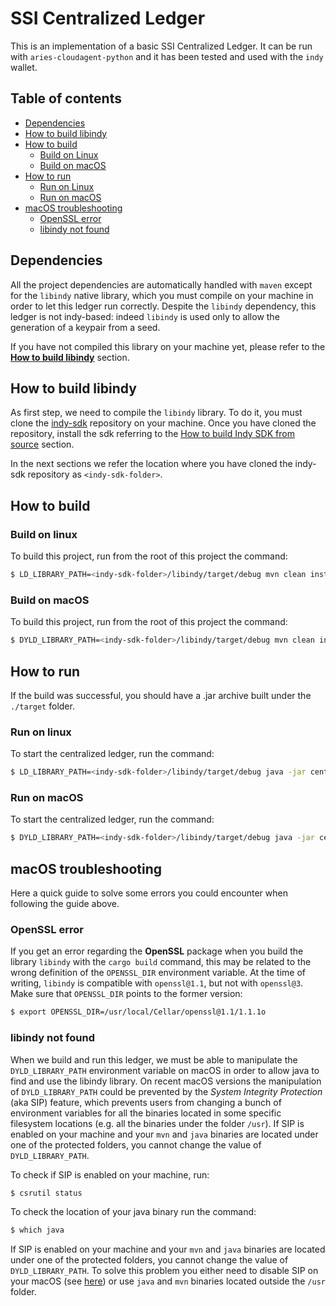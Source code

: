 # SSI Centralized Ledger

This is an implementation of a basic SSI Centralized Ledger. It can be run with `aries-cloudagent-python` and it has been tested and used with the `indy` wallet.

## Table of contents
- [Dependencies](#dependencies)
- [How to build libindy](#how-to-build-libindy)
- [How to build](#how-to-build)
  - [Build on Linux](#build-on-linux)
  - [Build on macOS](#build-on-macos)
- [How to run](#how-to-run)
  - [Run on Linux](#run-on-linux)
  - [Run on macOS](#run-on-macos)
- [macOS troubleshooting](#macos-troubleshooting)
  - [OpenSSL error](#openssl-error)
  - [libindy not found](#libindy-not-found)

## Dependencies

All the project dependencies are automatically handled with `maven` except for the `libindy` native library, which you must compile on your machine in order to let this ledger run correctly. Despite the `libindy` dependency, this ledger is not indy-based: indeed `libindy` is used only to allow the generation of a keypair from a seed.

If you have not compiled this library on your machine yet, please refer to the [**How to build libindy**](#how-to-build-libindy) section.

## How to build libindy

As first step, we need to compile the `libindy` library. To do it, you must clone the [indy-sdk](https://github.com/hyperledger/indy-sdk) repository on your machine. Once you have cloned the repository, install the sdk referring to the [How to build Indy SDK from source](https://github.com/hyperledger/indy-sdk/blob/master/README.md#how-to-build-indy-sdk-from-source) section.

In the next sections we refer the location where you have cloned the indy-sdk repository as `<indy-sdk-folder>`.

## How to build

### Build on linux

To build this project, run from the root of this project the command:

```bash
$ LD_LIBRARY_PATH=<indy-sdk-folder>/libindy/target/debug mvn clean install
```

### Build on macOS

To build this project, run from the root of this project the command:

```bash
$ DYLD_LIBRARY_PATH=<indy-sdk-folder>/libindy/target/debug mvn clean install
```

## How to run

If the build was successful, you should have a .jar archive built under the `./target` folder.

### Run on linux

To start the centralized ledger, run the command:

```bash
$ LD_LIBRARY_PATH=<indy-sdk-folder>/libindy/target/debug java -jar centralizedledger-0.0.1-SNAPSHOT.jar
```

### Run on macOS

To start the centralized ledger, run the command:

```bash
$ DYLD_LIBRARY_PATH=<indy-sdk-folder>/libindy/target/debug java -jar centralizedledger-0.0.1-SNAPSHOT.jar
```

## macOS troubleshooting

Here a quick guide to solve some errors you could encounter when following the guide above.

### OpenSSL error

If you get an error regarding the **OpenSSL** package when you build the library `libindy` with the `cargo build` command, this may be related to the wrong definition of the `OPENSSL_DIR` environment variable. At the time of writing, `libindy` is compatible with `openssl@1.1`, but not with `openssl@3`. Make sure that `OPENSSL_DIR` points to the former version:

```bash
$ export OPENSSL_DIR=/usr/local/Cellar/openssl@1.1/1.1.1o
```

### libindy not found

When we build and run this ledger, we must be able to manipulate the `DYLD_LIBRARY_PATH` environment variable on macOS in order to allow java to find and use the libindy library. On recent macOS versions the manipulation of `DYLD_LIBRARY_PATH` could be prevented by the *System Integrity Protection* (aka SIP) feature, which prevents users from changing a bunch of environment variables for all the binaries located in some specific filesystem locations (e.g. all the binaries under the folder `/usr`). If SIP is enabled on your machine and your `mvn` and `java` binaries are located under one of the protected folders, you cannot change the value of `DYLD_LIBRARY_PATH`.

To check if SIP is enabled on your machine, run:

```bash
$ csrutil status
```

To check the location of your java binary run the command:

```bash
$ which java
```

If SIP is enabled on your machine and your `mvn` and `java` binaries are located under one of the protected folders, you cannot change the value of `DYLD_LIBRARY_PATH`. To solve this problem you either need to disable SIP on your macOS (see [here](https://developer.apple.com/documentation/security/disabling_and_enabling_system_integrity_protection)) or use `java` and `mvn` binaries located outside the `/usr` folder.
